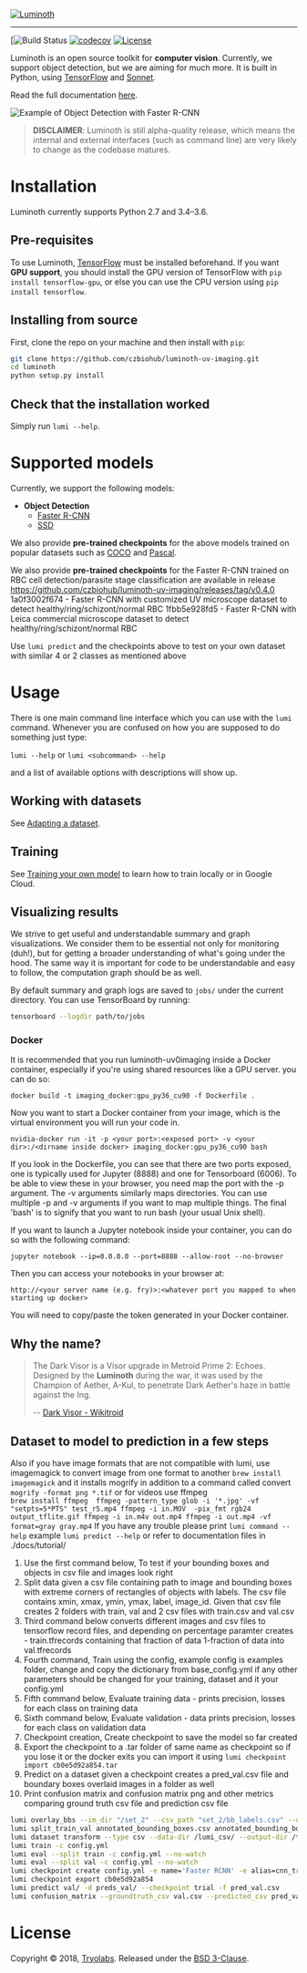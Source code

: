 [![Luminoth](https://user-images.githubusercontent.com/270983/31414425-c12314d2-ae15-11e7-8cc9-42d330b03310.png)](https://luminoth.ai)

---

[![Build Status](https://travis-ci.com/czbiohub/luminoth-uv-imaging.svg)
[![codecov](https://codecov.io/gh/czbiohub/luminoth-uv-imaging/branch/master/graph/badge.svg)](https://codecov.io/gh/czbiohub/luminoth-uv-imaging)
[![License](https://img.shields.io/badge/License-BSD%203--Clause-blue.svg)](https://opensource.org/licenses/BSD-3-Clause)

Luminoth is an open source toolkit for **computer vision**. Currently, we support object detection, but we are aiming for much more. It is built in Python, using [TensorFlow](https://www.tensorflow.org/) and [Sonnet](https://github.com/deepmind/sonnet).

Read the full documentation [here](http://luminoth.readthedocs.io/).

![Example of Object Detection with Faster R-CNN](https://user-images.githubusercontent.com/1590959/36434494-e509be42-163d-11e8-99c1-d1aa728929ec.jpg)

> **DISCLAIMER**: Luminoth is still alpha-quality release, which means the internal and external interfaces (such as command line) are very likely to change as the codebase matures.

# Installation

Luminoth currently supports Python 2.7 and 3.4–3.6.

## Pre-requisites

To use Luminoth, [TensorFlow](https://www.tensorflow.org/install/) must be installed beforehand. If you want **GPU support**, you should install the GPU version of TensorFlow with `pip install tensorflow-gpu`, or else you can use the CPU version using `pip install tensorflow`.


## Installing from source

First, clone the repo on your machine and then install with `pip`:

```bash
git clone https://github.com/czbiohub/luminoth-uv-imaging.git
cd luminoth
python setup.py install
```

## Check that the installation worked

Simply run `lumi --help`.

# Supported models

Currently, we support the following models:

* **Object Detection**
  * [Faster R-CNN](https://arxiv.org/abs/1506.01497)
  * [SSD](https://arxiv.org/abs/1512.02325)

We also provide **pre-trained checkpoints** for the above models trained on popular datasets such as [COCO](http://cocodataset.org/) and [Pascal](http://host.robots.ox.ac.uk/pascal/VOC/).

We also provide **pre-trained checkpoints** for the Faster R-CNN trained on RBC cell detection/parasite stage classification are available in release https://github.com/czbiohub/luminoth-uv-imaging/releases/tag/v0.4.0
1a0f3002f674 - Faster R-CNN with customized UV microscope dataset to detect healthy/ring/schizont/normal RBC
1fbb5e928fd5 - Faster R-CNN with Leica commercial microscope dataset to detect healthy/ring/schizont/normal RBC

Use `lumi predict` and the checkpoints above to test on your own dataset with similar 4 or 2 classes as mentioned above 

# Usage

There is one main command line interface which you can use with the `lumi` command. Whenever you are confused on how you are supposed to do something just type:

`lumi --help` or `lumi <subcommand> --help`

and a list of available options with descriptions will show up.

## Working with datasets

See [Adapting a dataset](http://luminoth.readthedocs.io/en/latest/usage/dataset.html).

## Training

See [Training your own model](http://luminoth.readthedocs.io/en/latest/usage/training.html) to learn how to train locally or in Google Cloud.

## Visualizing results

We strive to get useful and understandable summary and graph visualizations. We consider them to be essential not only for monitoring (duh!), but for getting a broader understanding of what's going under the hood. The same way it is important for code to be understandable and easy to follow, the computation graph should be as well.

By default summary and graph logs are saved to `jobs/` under the current directory. You can use TensorBoard by running:

```bash
tensorboard --logdir path/to/jobs
```

### Docker

It is recommended that you run luminoth-uv0imaging inside a Docker container, especially if you're using shared resources like a GPU server. 
you can do so:
```buildoutcfg
docker build -t imaging_docker:gpu_py36_cu90 -f Dockerfile .
```
Now you want to start a Docker container from your image, which is the virtual environment you will run your code in.
```buildoutcfg
nvidia-docker run -it -p <your port>:<exposed port> -v <your dir>:/<dirname inside docker> imaging_docker:gpu_py36_cu90 bash
```
If you look in the Dockerfile, you can see that there are two ports exposed, one is typically used for Jupyter (8888)
and one for Tensorboard (6006). To be able to view these in your browser, you need map the port with the -p argument.
The -v arguments similarly maps directories. You can use multiple -p and -v arguments if you want to map multiple things.
The final 'bash' is to signify that you want to run bash (your usual Unix shell). 

If you want to launch a Jupyter notebook inside your container, you can do so with the following command:
```buildoutcfg
jupyter notebook --ip=0.0.0.0 --port=8888 --allow-root --no-browser
```
Then you can access your notebooks in your browser at:
```buildoutcfg
http://<your server name (e.g. fry)>:<whatever port you mapped to when starting up docker>
```
You will need to copy/paste the token generated in your Docker container.

## Why the name?

> The Dark Visor is a Visor upgrade in Metroid Prime 2: Echoes. Designed by the **Luminoth** during the war, it was used by the Champion of Aether, A-Kul, to penetrate Dark Aether's haze in battle against the Ing.
>
> -- [Dark Visor - Wikitroid](http://metroid.wikia.com/wiki/Dark_Visor)
>

## Dataset to model to prediction in a few steps
Also if you have image formats that are not compatible with lumi, use imagemagick to convert image from one format to another 
`brew install imagemagick`  and it installs mogrify in addition to a command called convert `mogrify -format png *.tif` or for videos use ffmpeg  
`brew install ffmpeg 
ffmpeg -pattern_type glob -i '*.jpg' -vf "setpts=5*PTS" test_r5.mp4
ffmpeg -i in.MOV  -pix_fmt rgb24 output_tflite.gif
ffmpeg -i in.m4v out.mp4
ffmpeg -i out.mp4 -vf format=gray gray.mp4` 
If you have any trouble please print `lumi command --help` example `lumi predict --help` or refer to documentation files in ./docs/tutorial/
1. Use the first command below, To test if your bounding boxes and objects in csv file and images look right
2. Split data given a csv file containing path to image and bounding boxes with extreme corners of rectangles of objects with labels. The csv file contains
xmin, xmax, ymin, ymax, label, image_id. Given that csv file creates 2 folders with train, val and 2 csv files with train.csv and val.csv
3. Third command below converts different images and csv files to tensorflow record files, and depending on percentage paramter creates - train.tfrecords containing that fraction of data 1-fraction of data into val.tfrecords
4. Fourth command, Train using the config, example config is examples folder, change and copy the dictionary from base_config.yml if any other parameters should be changed for your training, dataset and it your config.yml
5. Fifth command below, Evaluate training data -  prints precision, losses for each class on training data
6. Sixth command below, Evaluate validation -  data prints precision, losses for each class on validation data
7. Checkpoint creation, Create checkpoint to save the model so far created
8. Export the checkpoint to a .tar folder of same name as checkpoint so if you lose it or the docker exits you can import it using `lumi checkpoint import cb0e5d92a854.tar`
9. Predict on a dataset given a checkpoint creates a pred_val.csv file and boundary boxes overlaid images in a folder as well
10. Print confusion matrix and confusion matrix png and other metrics comparing ground truth csv file and prediction csv file
``` bash
lumi overlay_bbs --im_dir "/set_2" --csv_path "set_2/bb_labels.csv" --output_dir overlaid_mosaic_cells/ --input_image_format tif
lumi split_train_val annotated_bounding_boxes.csv annotated_bounding_boxes_1.csv annotated_bounding_boxes_2.csv --output_dir lumi_csv --percentage 0.9 --random_seed 42 --input_image_format .tif
lumi dataset transform --type csv --data-dir /lumi_csv/ --output-dir /tfdata/ --split train --split val --only-classes=table
lumi train -c config.yml
lumi eval --split train -c config.yml --no-watch
lumi eval --split val -c config.yml --no-watch
lumi checkpoint create config.yml -e name='Faster RCNN' -e alias=cnn_trial
lumi checkpoint export cb0e5d92a854
lumi predict val/ -d preds_val/ --checkpoint trial -f pred_val.csv
lumi confusion_matrix --groundtruth_csv val.csv --predicted_csv pred_val.csv --output_txt output.txt --classes_json classes.json
```

# License

Copyright © 2018, [Tryolabs](https://tryolabs.com).
Released under the [BSD 3-Clause](LICENSE).
